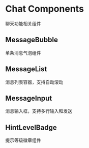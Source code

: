 # Chat Components

聊天功能相关组件

## MessageBubble 
单条消息气泡组件

## MessageList
消息列表容器，支持自动滚动

## MessageInput
消息输入框，支持多行输入和发送

## HintLevelBadge
提示等级徽章组件
